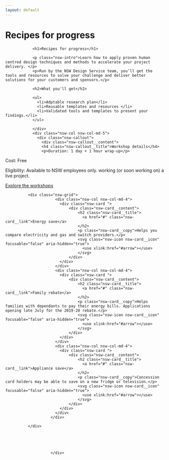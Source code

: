 ```yaml
---
layout: default
---
```


<div class="nsw-grid">
              <div class="nsw-row nsw-m-bottom-sm">
						    <div class="nsw-col">
                      <h1>Recipes for progress</h1>
                </div>
						  </div>
              <div class="nsw-row nsw-m-bottom-sm">
						    <div class="nsw-col nsw-col-md-7">

                <h1>Recipes for progress</h1>

                <p class="nsw-intro">Learn how to apply proven human centred design techniques and methods to accelerate your project delivery. </p>
                <p>Run by the NSW Design Service team, you’ll get the tools and resources to solve your challenge and deliver better solutions for your customers and sponsors.</p>

                <h2>What you'll get</h2>

                <ul>
                  <li>Adptable research plan</li>
                  <li>Reusable templates and resources </li>
                  <li>Validated tools and templates to present your findings.</li>
                </ul>

                </div>
                <div class="nsw-col nsw-col-md-5">
                  <div class="nsw-callout">
                    <div class="nsw-callout__content">
                    <h4 class="nsw-callout__title">Workshop details</h4>
                    <p>Duration: 1 day + 1 hour wrap-up</p>
<p>Cost: Free</p>
<p>Eligibility: Available to NSW employees only. working (or soon working on) a live project.</p>
<p><a href="#" class="nsw-text-link">Explore the workshops</a></p>
                  </div>
                  </div>
                </div>
						  </div>
              <div class="nsw-row">

              <div class="nsw-grid">
                          <div class="nsw-col nsw-col-md-4">
                            <div class="nsw-card ">
                                <div class="nsw-card__content">
                                    <h2 class="nsw-card__title">
                                      <a href="#" class="nsw-card__link">Energy save</a>
                                    </h2>
                                    <p class="nsw-card__copy">Helps you compare electricity and gas and switch providers.</p>
                                    <svg class="nsw-icon nsw-card__icon" focusable="false" aria-hidden="true">
                                      <use xlink:href="#arrow"></use>
                                    </svg>
                                </div>
                            </div>
                          </div>
                          <div class="nsw-col nsw-col-md-4">
                            <div class="nsw-card ">
                                <div class="nsw-card__content">
                                    <h2 class="nsw-card__title">
                                      <a href="#" class="nsw-card__link">Family rebate</a>
                                    </h2>
                                    <p class="nsw-card__copy">Helps families with dependants to pay their energy bills. Applications opening late July for the 2019-20 rebate.</p>
                                    <svg class="nsw-icon nsw-card__icon" focusable="false" aria-hidden="true">
                                      <use xlink:href="#arrow"></use>
                                    </svg>
                                </div>
                            </div>
                          </div>
                          <div class="nsw-col nsw-col-md-4">
                            <div class="nsw-card ">
                                <div class="nsw-card__content">
                                    <h2 class="nsw-card__title">
                                      <a href="#" class="nsw-card__link">Appliance save</a>
                                    </h2>
                                    <p class="nsw-card__copy">Concession card holders may be able to save on a new fridge or television.</p>
                                    <svg class="nsw-icon nsw-card__icon" focusable="false" aria-hidden="true">
                                      <use xlink:href="#arrow"></use>
                                    </svg>
                                </div>
                            </div>
                          </div>
                        </div>              

              </div>





						</div>
